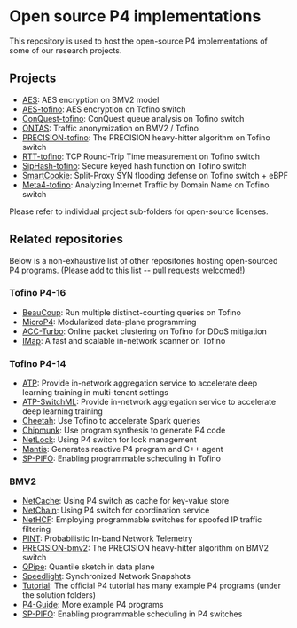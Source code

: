 # Open source P4 implementations

This repository is used to host the open-source P4 implementations of some of our research projects. 

## Projects
- [AES](AES.p4app/): AES encryption on BMV2 model
- [AES-tofino](AES-tofino/): AES encryption on Tofino switch
- [ConQuest-tofino](ConQuest-tofino/): ConQuest queue analysis on Tofino switch
- [ONTAS](ONTAS/): Traffic anonymization on BMV2 / Tofino
- [PRECISION-tofino](PRECISION-tofino/): The PRECISION heavy-hitter algorithm on Tofino switch
- [RTT-tofino](RTT-tofino/): TCP Round-Trip Time measurement on Tofino switch
- [SipHash-tofino](SipHash-tofino/): Secure keyed hash function on Tofino switch
- [SmartCookie](SmartCookie/): Split-Proxy SYN flooding defense on Tofino switch + eBPF 
- [Meta4-tofino](Meta4-tofino/): Analyzing Internet Traffic by Domain Name on Tofino switch 

Please refer to individual project sub-folders for open-source licenses.

## Related repositories

Below is a non-exhaustive list of other repositories hosting open-sourced P4 programs. 
(Please add to this list -- pull requests welcomed!)

### Tofino P4-16
- [BeauCoup](https://github.com/Princeton-Cabernet/BeauCoup): Run multiple distinct-counting queries on Tofino
- [MicroP4](https://github.com/cornell-netlab/MicroP4): Modularized data-plane programming
- [ACC-Turbo](https://github.com/nsg-ethz/ACC-Turbo/tree/main/tofino): Online packet clustering on Tofino for DDoS mitigation
- [IMap](https://github.com/IMapScanner/IMap): A fast and scalable in-network scanner on Tofino

### Tofino P4-14
- [ATP](https://github.com/in-ATP/ATP): Provide in-network aggregation service to accelerate deep learning training in multi-tenant settings
- [ATP-SwitchML](https://github.com/in-ATP/switchML): Provide in-network aggregation service to accelerate deep learning training
- [Cheetah](https://github.com/harvard-cns/cheetah-release): Use Tofino to accelerate Spark queries
- [Chipmunk](https://github.com/chipmunk-project/chipmunk-tofino): Use program synthesis to generate P4 code
- [NetLock](https://github.com/netx-repo/NetLock): Using P4 switch for lock management
- [Mantis](https://github.com/eniac/Mantis): Generates reactive P4 program and C++ agent
- [SP-PIFO](https://github.com/nsg-ethz/SP-PIFO): Enabling programmable scheduling in Tofino

### BMV2
- [NetCache](https://github.com/netx-repo/netcache-p4): Using P4 switch as cache for key-value store
- [NetChain](https://github.com/netx-repo/netchain-p4): Using P4 switch for coordination service
- [NetHCF](https://github.com/NetHCF/NetHCF): Employing programmable switches for spoofed IP traffic filtering
- [PINT](https://github.com/ProbabilisticINT/Mininet-PINT): Probabilistic In-band Network Telemetry
- [PRECISION-bmv2](https://github.com/p4lang/p4-applications/tree/master/research_projects/PRECISION): The PRECISION heavy-hitter algorithm on BMV2 switch
- [QPipe](https://github.com/netx-repo/QPipe/): Quantile sketch in data plane
- [Speedlight](https://github.com/eniac/Speedlight): Synchronized Network Snapshots  
- [Tutorial](https://github.com/p4lang/tutorials):  The official P4 tutorial has many example P4 programs (under the solution folders)
- [P4-Guide](https://github.com/jafingerhut/p4-guide/blob/master/README-demos.md): More example P4 programs
- [SP-PIFO](https://github.com/nsg-ethz/SP-PIFO): Enabling programmable scheduling in P4 switches
